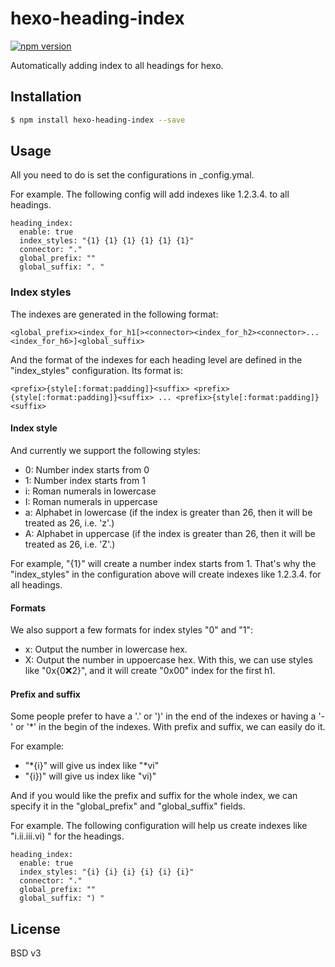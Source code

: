 # hexo-heading-index

[![npm version](https://badge.fury.io/js/hexo-heading-index.svg)](http://badge.fury.io/js/hexo-heading-index)

Automatically adding index to all headings for hexo.

## Installation

``` bash
$ npm install hexo-heading-index --save
```

## Usage

All you need to do is set the configurations in _config.ymal.

For example. The following config will add indexes like 1.2.3.4. to all headings.
```
heading_index:
  enable: true
  index_styles: "{1} {1} {1} {1} {1} {1}"
  connector: "."
  global_prefix: ""
  global_suffix: ". "
```

### Index styles

The indexes are generated in the following format:
```
<global_prefix><index_for_h1[><connector><index_for_h2><connector>...<index_for_h6>]<global_suffix>
```

And the format of the indexes for each heading level are defined in the "index_styles" configuration. Its format is:
```
<prefix>{style[:format:padding]}<suffix> <prefix>{style[:format:padding]}<suffix> ... <prefix>{style[:format:padding]}<suffix>
```

#### Index style
And currently we support the following styles:
* 0: Number index starts from 0
* 1: Number index starts from 1
* i: Roman numerals in lowercase
* I: Roman numerals in uppercase
* a: Alphabet in lowercase (if the index is greater than 26, then it will be treated as 26, i.e. 'z'.)
* A: Alphabet in uppercase (if the index is greater than 26, then it will be treated as 26, i.e. 'Z'.)

For example, "{1}" will create a number index starts from 1. That's why the "index_styles" in the configuration above will create indexes like 1.2.3.4. for all headings.

#### Formats
We also support a few formats for index styles "0" and "1":
* x: Output the number in lowercase hex.
* X: Output the number in uppoercase hex.
With this, we can use styles like "0x{0:x:2}", and it will create "0x00" index for the first h1.

#### Prefix and suffix
Some people prefer to have a '.' or ')' in the end of the indexes or having a '-' or '*' in the begin of the indexes. With prefix and suffix, we can easily do it.

For example:
* "*{i}" will give us index like "*vi"
* "{i})" will give us index like "vi)"

And if you would like the prefix and suffix for the whole index, we can specify it in the "global_prefix" and "global_suffix" fields.

For example. The following configuration will help us create indexes like "i.ii.iii.vi) " for the headings.
```
heading_index:
  enable: true
  index_styles: "{i} {i} {i} {i} {i} {i}"
  connector: "."
  global_prefix: ""
  global_suffix: ") "
```

## License

BSD v3
